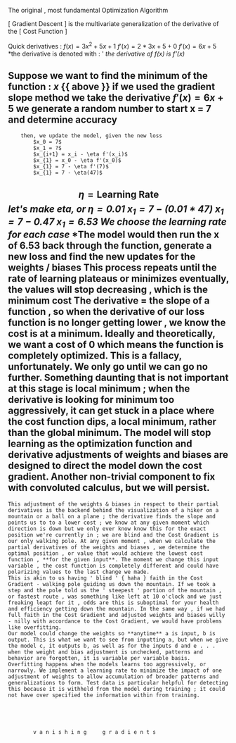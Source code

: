 The original , most fundamental Optimization Algorithm

[ Gradient Descent ] is the multivariate generalization of the derivative of the [ Cost Function ]

Quick derivatives :
	$f(x) = 3x^2 + 5x + 1$
	$f'(x) = 2*3x + 5 + 0$
		$f'(x) = 6x + 5$
			*the derivative is denoted with : '
				*the derivative of f(x) is f'(x)*

Suppose we want to find the minimum of the function : $x$ {{ above }}
	if we used the gradient slope method
		we take the derivative 
			$f'(x) = 6x + 5$
		we generate a random number to start
			x = 7
		and determine accuracy
-
		then, we update the model, given the new loss
			$x_0 = 7$
			$x_1 = ?$
			$x_{i+1} = x_i - \eta f'(x_i)$
			$x_{1} = x_0 - \eta f'(x_0)$
			$x_{1} = 7 - \eta f'(7)$
			$x_{1} = 7 - \eta(47)$
$$\eta=\text{Learning Rate}$$
						*let's make eta, or $\eta = 0.01$
				$x_{1} = 7 - (0.01 * 47)$
				$x_{1} = 7 - 0.47$
				$x_{1} = 6.53$
		We choose the learning rate for each case*
				*The model would then run the x of 6.53 back through the function, generate a new loss and find the new updates for the weights / biases 
					This process repeats until the rate of learning plateaus or minimizes
				eventually, the values will stop decreasing , which is the minimum cost
						The derivative = the slope of a function , so when the derivative of our loss function is no longer getting lower , we know the cost is at a minimum. Ideally and theoretically, we want a cost of 0 which means the function is completely optimized. This is a fallacy, unfortunately. We only go until we can go no further.
									Something daunting that is not important at this stage is local minimum ; when the derivative is looking for minimum too aggressively, it can get stuck in a place where the cost function dips, a local minimum, rather than the global minimum. The model will stop learning as the optimization function and derivative adjustments of weights and biases are designed to direct the model **down** the cost gradient. Another non-trivial component to fix with convoluted calculus, but we will persist.
-
	This adjustment of the weights & biases in respect to their partial derivatives is the backend behind the visualization of a hiker on a mountain or a ball on a plane ; the derivative finds the slope and points us to to a lower cost ; we know at any given moment which direction is down but we only ever know know this for the exact position we're currently in ; we are blind and the Cost Gradient is our only walking pole. At any given moment , when we calculate the partial derivatives of the weights and biases , we determine the optimal position , or value that would achieve the lowest cost function , **for the given input**. The moment we change this input variable , the cost function is completely different and could have polarizing values to the last change we made. 
	This is akin to us having ' blind ' { haha } faith in the Cost Gradient - walking pole guiding us down the mountain. If we took a step and the pole told us the ' steepest ' portion of the mountain , or fastest route , was something like left at 10 o'clock and we just freaking leapt for it , odds are this is suboptimal for your health and efficiency getting down the mountain. In the same way , if we had full faith in the Cost Gradient and adjusted weights and biases willy - nilly with accordance to the Cost Gradient, we would have problems like overfitting. 
	Our model could change the weights so **anytime** a is input, b is output. This is what we want to see from inputting a, but when we give the model c, it outputs b, as well as for the inputs d and e . . . when the weight and bias adjustment is unchecked, patterns and behavior are forgotten, it is variable per variable basis.
	Overfitting happens when the models learns too aggressively, or narrowly. We implement a learning rate to minimize the impact of one adjustment of weights to allow accumulation of broader patterns and generalizations to form. Test data is particular helpful for detecting this because it is withheld from the model during training ; it could not have over specified the information within from training. 





		    v a n i s h i n g     g r a d i e n t s